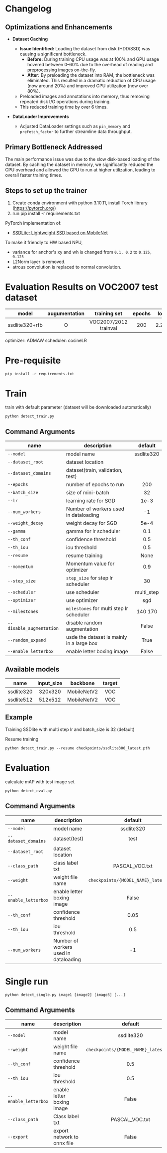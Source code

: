 # Changelog

## Optimizations and Enhancements

- **Dataset Caching**  
  - **Issue Identified:** Loading the dataset from disk (HDD/SSD) was causing a significant bottleneck.  
    - **Before:** During training CPU usage was at 100% and GPU usage hovered between 0–60% due to the overhead of reading and preprocessing images on-the-fly.  
    - **After:** By preloading the dataset into RAM, the bottleneck was eliminated. This resulted in a dramatic reduction of CPU usage (now around 20%) and improved GPU utilization (now over 80%).
  - Preloaded images and annotations into memory, thus removing repeated disk I/O operations during training.
  - This reduced training time by over 6 times.

- **DataLoader Improvements**  
  - Adjusted DataLoader settings such as `pin_memory` and `prefetch_factor` to further streamline data throughput.

## Primary Bottleneck Addressed

The main performance issue was due to the slow disk-based loading of the dataset. By caching the dataset in memory, we significantly reduced the CPU overhead and allowed the GPU to run at higher utilization, leading to overall faster training times.


## Steps to set up the trainer

1. Create conda environment with python 3.10.11, install Torch library (https://pytorch.org/)
2. run pip install -r requirements.txt


PyTorch implementation of:

* [SSDLite: Lightweight SSD based on MobileNet](https://arxiv.org/abs/1801.04381) 

To make it friendly to HW based NPU, 

* variance for anchor's xy and wh is changed from `0.1, 0.2` to `0.125, 0.125`
* L2Norm layer is removed.
* atrous convolution is replaced to normal convolution.

# Evaluation Results on VOC2007 test dataset

| model         | augumentation | training set          | epochs | loss  | mAP    |
|:-------------:|:-------------:|:---------------------:|:------:|:-----:|:------:|
| ssdlite320+rfb| O             | VOC2007/2012 trainval | 200    | 2.296 | 0.741  |


optimizer: ADMAW scheduler: cosineLR

# Pre-requisite

```
pip install -r requirements.txt
```

# Train

train with default parameter (dataset will be downloaded automatically)

```
python detect_train.py
```

## Command Arguments
| name                     | description                              | default   |
|--------------------------|------------------------------------------|:---------:|
| `--model`                | model name                               | ssdlite320|
| `--dataset_root`         | dataset location                         |           |
| `--dataset_domains`      | dataset(train, validation, test)         |           |
| `--epochs`               | number of epochs to run                  | 200       |
| `--batch_size`           | size of mini-batch                       | 32        |
| `--lr`                   | learning rate for SGD                    | 1e-3      |
| `--num_workers`          | Number of workers used in dataloading    | -1        |
| `--weight_decay`         | weight decay for SGD                     | 5e-4      |
| `--gamma`                | gamma for lr scheduler                   | 0.1       |
| `--th_conf`              | confidence threshold                     | 0.5       |
| `--th_iou`               | iou threshold                            | 0.5       |
| `--resume`               | resume training                          | None      |
| `--momentum`             | Momentum value for optimizer             | 0.9       |
| `--step_size`            | `step_size` for step lr scheduler        | 30        |
| `--scheduler`            | use scheduler                            | multi_step|
| `--optimizer`            | use optimizer                            | sgd       |
| `--milestones`           | `milestones` for multi step lr scheduler | 140 170   |
| `--disable_augmentation` | disable random augmentation              | False     |
| `--random_expand`        | usde the dataset is mainly in a large box| True      |
| `--enable_letterbox`     | enable letter boxing image               | False     |


## Available models
| name                    | input_size | backbone    | target |
|:-----------------------:|:----------:|:-----------:|:------:|
| ssdlite320              | 320x320    | MobileNetV2 | VOC    |
| ssdlite512              | 512x512    | MobileNetV2 | VOC    |


## Example
Training SSDlite with multi step lr and batch_size is 32 (default)


Resume training
```
python detect_train.py --resume checkpoints/ssdlite300_latest.pth
```

# Evaluation
calculate mAP with test image set

```
python detect_eval.py
```

## Command Arguments
| name                  | description       | default   |
|-----------------------|-------------------|:---------:|
| `--model`             | model name        | ssdlite320|
| `--dataset_domains`   | dataset(test)     | test      |
| `--dataset_root`      | dataset location  |           |
| `--class_path`        | class label txt   | PASCAL_VOC.txt |
| `--weight`            | weight file name  | `checkpoints/{MODEL_NAME}_latest.pth` |
| `--enable_letterbox`  | enable letter boxing image | False |
| `--th_conf`           | confidence threshold                     | 0.05    |
| `--th_iou`            | iou threshold                            | 0.5     |
| `--num_workers`       | Number of workers used in dataloading    | -1      |

# Single run
```
python detect_single.py image1 [image2] [image3] [...]
```

## Command Arguments
| name                  | description                 | default   |
|-----------------------|-----------------------------|:-------:  |
| `--model`             | model name                  | ssdlite320|
| `--weight`            | weight file name            | `checkpoints/{MODEL_NAME}_latest.pth` |
| `--th_conf`           | confidence threshold        | 0.5       |
| `--th_iou`            | iou threshold               | 0.5       |
| `--enable_letterbox`  | enable letter boxing image  | False     |
| `--class_path`        | Class label txt             | PASCAL_VOC.txt|
| `--export`            | export network to onnx file | False     |

